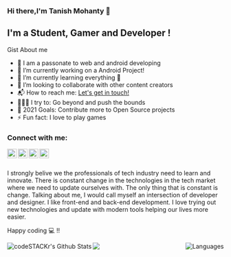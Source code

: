 
### Hi there,I'm Tanish Mohanty  👋

## I'm a Student, Gamer and Developer ! 
Gist About me
- 🎤 I am a passonate to web and android developing
- 🔭 I’m currently working on a Android Project!
- 🌱 I’m currently learning everything 🤣
- 👯 I’m looking to collaborate with other content creators
- 📬 How to reach me: <a href="mailto:tanishmohanty403@gmail.com">Let's get in touch!</a>
- 🧗🏾‍♀️ I try to: Go beyond and push the bounds
- 🥅 2021 Goals: Contribute more to Open Source projects
- ⚡ Fun fact: I love to play games

### Connect with me:

<a href="https://twitter.com/tanishppvvtt?s=09" ><img align="left" alt="tanish | Twitter" width="22px" src="https://cdn.jsdelivr.net/npm/simple-icons@v3/icons/twitter.svg" />
  </a>
  
<a href="https://www.linkedin.com/in/tanish-mohanty-90763b1b2/"><img align="left" alt="tanish | LinkedIn" width="22px" src="https://cdn.jsdelivr.net/npm/simple-icons@v3/icons/linkedin.svg" /></a>

<a href="https://www.instagram.com/tanish.ppvvtt/?igshid=oxjbqef877me"><img align="left" alt="tanish | Instagram" width="22px" src="https://cdn.jsdelivr.net/npm/simple-icons@v3/icons/instagram.svg" /></a>

<a href="https://www.facebook.com/profile.php?id=100005228029011"><img align="left" alt="tanish | Facebook" width="22px" src="https://cdns.iconmonstr.com/wp-content/assets/preview/2017/240/iconmonstr-facebook-6.png" /></a>
<br />
<br />




I strongly belive we the professionals of tech industry need to learn and innovate. There is constant change in the technologies in the tech market where we need to update ourselves with. The only thing that is constant is change. Talking about me, I would call myself an intersection of developer and designer. I like front-end and back-end development. I love trying out new technologies and update with modern tools helping our lives more easier.

Happy coding 💻  !!

<img align="left" alt="codeSTACKr's Github Stats" src="https://github-readme-stats.vercel.app/api?username=tanishpvt&show_icons=true&hide_border=true" />

<img align="right" alt="Languages" src="https://github-readme-stats.vercel.app/api/top-langs/?username=tanishpvt" />

![](https://komarev.com/ghpvc/?username=tanishpvt)

